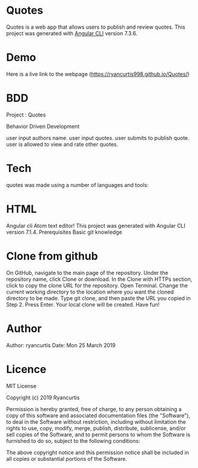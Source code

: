 # Quotes
Quotes is a web app that allows users to publish and review quotes.
This project was generated with [Angular CLI](https://github.com/angular/angular-cli) version 7.3.6.
# Demo
Here is a live link to the webpage (https://ryancurtis998.github.io/Quotes/)
# BDD
Project :  Quotes

 Behavior Driven Development

user input authors name.
user input quotes.
user submits to publish quote.
user is allowed to view and rate other quotes.
# Tech
 quotes was made using a number of languages and tools:

 # HTML
Angular cli
Atom text editor! This project was generated with Angular CLI version 7.1.4.
Prerequisites
Basic git knowledge

 # Clone from github
On GitHub, navigate to the main page of the repository.
Under the repository name, click Clone or download.
In the Clone with HTTPs section, click to copy the clone URL for the repository.
Open Terminal.
Change the current working directory to the location where you want the cloned directory to be made.
Type git clone, and then paste the URL you copied in Step 2.
Press Enter. Your local clone will be created.
Have fun!

 # Author
Author: ryancurtis
Date: Mon 25 March 2019
 # Licence
MIT License

Copyright (c) 2019 Ryancurtis

Permission is hereby granted, free of charge, to any person obtaining a copy of this software and associated documentation files (the "Software"), to deal in the Software without restriction, including without limitation the rights to use, copy, modify, merge, publish, distribute, sublicense, and/or sell copies of the Software, and to permit persons to whom the Software is furnished to do so, subject to the following conditions:

The above copyright notice and this permission notice shall be included in all copies or substantial portions of the Software.


